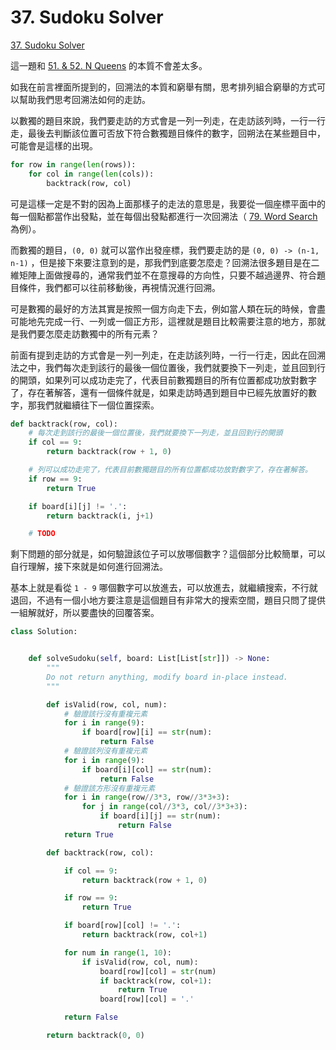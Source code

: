 # 37. Sudoku Solver

[37. Sudoku Solver](https://leetcode.com/problems/sudoku-solver/)

這一題和 [51. & 52. N Queens](n-queens.md) 的本質不會差太多。

如我在前言裡面所提到的，回溯法的本質和窮舉有關，思考排列組合窮舉的方式可以幫助我們思考回溯法如何的走訪。

以數獨的題目來說，我們要走訪的方式會是一列一列走，在走訪該列時，一行一行走，最後去判斷該位置可否放下符合數獨題目條件的數字，回朔法在某些題目中，可能會是這樣的出現。

```python
for row in range(len(rows)):
    for col in range(len(cols)):
        backtrack(row, col)
```

可是這樣一定是不對的因為上面那樣子的走法的意思是，我要從一個座標平面中的每一個點都當作出發點，並在每個出發點都進行一次回溯法（ [79. Word Search](word-search/) 為例）。

而數獨的題目，`(0, 0)` 就可以當作出發座標，我們要走訪的是 `(0, 0) -> (n-1, n-1)` ，但是接下來要注意到的是，那我們到底要怎麼走？回溯法很多題目是在二維矩陣上面做搜尋的，通常我們並不在意搜尋的方向性，只要不越過邊界、符合題目條件，我們都可以往前移動後，再視情況進行回溯。

可是數獨的最好的方法其實是按照一個方向走下去，例如當人類在玩的時候，會盡可能地先完成一行、一列或一個正方形，這裡就是題目比較需要注意的地方，那就是我們要怎麼走訪數獨中的所有元素？

前面有提到走訪的方式會是一列一列走，在走訪該列時，一行一行走，因此在回溯法之中，我們每次走到該行的最後一個位置後，我們就要換下一列走，並且回到行的開頭，如果列可以成功走完了，代表目前數獨題目的所有位置都成功放對數字了，存在著解答，還有一個條件就是，如果走訪時遇到題目中已經先放置好的數字，那我們就繼續往下一個位置探索。

```python
def backtrack(row, col):
    # 每次走到該行的最後一個位置後，我們就要換下一列走，並且回到行的開頭
    if col == 9:
        return backtrack(row + 1, 0)

    # 列可以成功走完了，代表目前數獨題目的所有位置都成功放對數字了，存在著解答。
    if row == 9:
        return True

    if board[i][j] != '.':
        return backtrack(i, j+1)

    # TODO
```

剩下問題的部分就是，如何驗證該位子可以放哪個數字？這個部分比較簡單，可以自行理解，接下來就是如何進行回溯法。

基本上就是看從 `1 - 9` 哪個數字可以放進去，可以放進去，就繼續搜索，不行就退回，不過有一個小地方要注意是這個題目有非常大的搜索空間，題目只問了提供一組解就好，所以要盡快的回覆答案。

```python
class Solution:


    def solveSudoku(self, board: List[List[str]]) -> None:
        """
        Do not return anything, modify board in-place instead.
        """

        def isValid(row, col, num):
            # 驗證該行沒有重複元素
            for i in range(9):
                if board[row][i] == str(num):
                    return False
            # 驗證該列沒有重複元素
            for i in range(9):
                if board[i][col] == str(num):
                    return False
            # 驗證該方形沒有重複元素        
            for i in range(row//3*3, row//3*3+3):
                for j in range(col//3*3, col//3*3+3):
                    if board[i][j] == str(num):
                        return False
            return True

        def backtrack(row, col):

            if col == 9:
                return backtrack(row + 1, 0)

            if row == 9:
                return True

            if board[row][col] != '.':
                return backtrack(row, col+1)

            for num in range(1, 10):
                if isValid(row, col, num):
                    board[row][col] = str(num)
                    if backtrack(row, col+1):
                        return True
                    board[row][col] = '.'                    

            return False

        return backtrack(0, 0)
```

